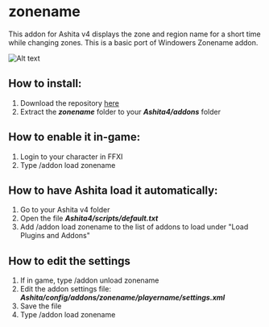 # zonename
This addon for Ashita v4 displays the zone and region name for a short time while changing zones.
This is a basic port of Windowers Zonename addon.

![Alt text](https://github.com/xenonsmurf/Ashita-4-Plugins-and-Addons/blob/master/zonename/test.jpg  "example1")

## How to install:
1. Download the repository [here](https://github.com/xenonsmurf/Ashita-4-Plugins-and-Addons/archive/cf46b0f0dc5ac4840ee04133ba68499f6fd5cebc.zip)
2. Extract the **_zonename_** folder to your **_Ashita4/addons_** folder

## How to enable it in-game:
1. Login to your character in FFXI
2. Type /addon load zonename

## How to have Ashita load it automatically:
1. Go to your Ashita v4 folder
2. Open the file **_Ashita4/scripts/default.txt_**
3. Add /addon load zonename to the list of addons to load under "Load Plugins and Addons"

## How to edit the settings
1. If in game, type /addon unload zonename
2. Edit the addon settings file: **_Ashita/config/addons/zonename/playername/settings.xml_**
3. Save the file
4. Type /addon load zonename
